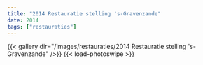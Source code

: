 ```yaml
---
title: "2014 Restauratie stelling 's-Gravenzande"
date: 2014
tags: ["restauraties"]
---
```


{{< gallery dir="/images/restauraties/2014 Restauratie stelling 's-Gravenzande" />}}
{{< load-photoswipe >}}